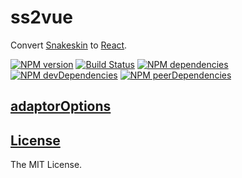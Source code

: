 ss2vue
========

Convert [Snakeskin](https://github.com/SnakeskinTpl/Snakeskin) to [React](https://facebook.github.io/react).

[![NPM version](http://img.shields.io/npm/v/ss2vue.svg?style=flat)](http://badge.fury.io/js/ss2vue)
[![Build Status](http://img.shields.io/travis/SnakeskinTpl/ss2vue.svg?style=flat&branch=master)](https://travis-ci.org/SnakeskinTpl/ss2vue)
[![NPM dependencies](http://img.shields.io/david/SnakeskinTpl/ss2vue.svg?style=flat)](https://david-dm.org/SnakeskinTpl/ss2vue)
[![NPM devDependencies](http://img.shields.io/david/dev/SnakeskinTpl/ss2vue.svg?style=flat)](https://david-dm.org/SnakeskinTpl/ss2vue#info=devDependencies&view=table)
[![NPM peerDependencies](https://david-dm.org/SnakeskinTpl/ss2vue/peer-status.svg)](https://david-dm.org/SnakeskinTpl/ss2vue#info=peerDependencies)

## [adaptorOptions](https://www.npmjs.com/package/vue-template-compiler)
## [License](https://github.com/SnakeskinTpl/ss2vue/blob/master/LICENSE)

The MIT License.
